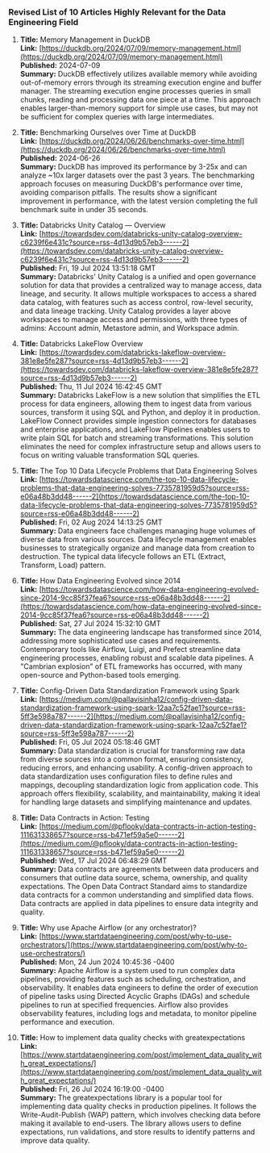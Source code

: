 ### Revised List of 10 Articles Highly Relevant for the Data Engineering Field

1. **Title:** Memory Management in DuckDB  
   **Link:** [https://duckdb.org/2024/07/09/memory-management.html](https://duckdb.org/2024/07/09/memory-management.html)  
   **Published:** 2024-07-09  
   **Summary:** DuckDB effectively utilizes available memory while avoiding out-of-memory errors through its streaming execution engine and buffer manager. The streaming execution engine processes queries in small chunks, reading and processing data one piece at a time. This approach enables larger-than-memory support for simple use cases, but may not be sufficient for complex queries with large intermediates.

2. **Title:** Benchmarking Ourselves over Time at DuckDB  
   **Link:** [https://duckdb.org/2024/06/26/benchmarks-over-time.html](https://duckdb.org/2024/06/26/benchmarks-over-time.html)  
   **Published:** 2024-06-26  
   **Summary:** DuckDB has improved its performance by 3-25x and can analyze ~10x larger datasets over the past 3 years. The benchmarking approach focuses on measuring DuckDB's performance over time, avoiding comparison pitfalls. The results show a significant improvement in performance, with the latest version completing the full benchmark suite in under 35 seconds.

3. **Title:** Databricks Unity Catalog — Overview  
   **Link:** [https://towardsdev.com/databricks-unity-catalog-overview-c6239f6e431c?source=rss-4d13d9b57eb3------2](https://towardsdev.com/databricks-unity-catalog-overview-c6239f6e431c?source=rss-4d13d9b57eb3------2)  
   **Published:** Fri, 19 Jul 2024 13:51:18 GMT  
   **Summary:** Databricks' Unity Catalog is a unified and open governance solution for data that provides a centralized way to manage access, data lineage, and security. It allows multiple workspaces to access a shared data catalog, with features such as access control, row-level security, and data lineage tracking. Unity Catalog provides a layer above workspaces to manage access and permissions, with three types of admins: Account admin, Metastore admin, and Workspace admin.

4. **Title:** Databricks LakeFlow Overview  
   **Link:** [https://towardsdev.com/databricks-lakeflow-overview-381e8e5fe287?source=rss-4d13d9b57eb3------2](https://towardsdev.com/databricks-lakeflow-overview-381e8e5fe287?source=rss-4d13d9b57eb3------2)  
   **Published:** Thu, 11 Jul 2024 16:42:45 GMT  
   **Summary:** Databricks LakeFlow is a new solution that simplifies the ETL process for data engineers, allowing them to ingest data from various sources, transform it using SQL and Python, and deploy it in production. LakeFlow Connect provides simple ingestion connectors for databases and enterprise applications, and LakeFlow Pipelines enables users to write plain SQL for batch and streaming transformations. This solution eliminates the need for complex infrastructure setup and allows users to focus on writing valuable transformation SQL queries.

5. **Title:** The Top 10 Data Lifecycle Problems that Data Engineering Solves  
   **Link:** [https://towardsdatascience.com/the-top-10-data-lifecycle-problems-that-data-engineering-solves-7735781959d5?source=rss-e06a48b3dd48------2](https://towardsdatascience.com/the-top-10-data-lifecycle-problems-that-data-engineering-solves-7735781959d5?source=rss-e06a48b3dd48------2)  
   **Published:** Fri, 02 Aug 2024 14:13:25 GMT  
   **Summary:** Data engineers face challenges managing huge volumes of diverse data from various sources. Data lifecycle management enables businesses to strategically organize and manage data from creation to destruction. The typical data lifecycle follows an ETL (Extract, Transform, Load) pattern.

6. **Title:** How Data Engineering Evolved since 2014  
   **Link:** [https://towardsdatascience.com/how-data-engineering-evolved-since-2014-9cc85f37fea6?source=rss-e06a48b3dd48------2](https://towardsdatascience.com/how-data-engineering-evolved-since-2014-9cc85f37fea6?source=rss-e06a48b3dd48------2)  
   **Published:** Sat, 27 Jul 2024 15:32:10 GMT  
   **Summary:** The data engineering landscape has transformed since 2014, addressing more sophisticated use cases and requirements. Contemporary tools like Airflow, Luigi, and Prefect streamline data engineering processes, enabling robust and scalable data pipelines. A "Cambrian explosion" of ETL frameworks has occurred, with many open-source and Python-based tools emerging.

7. **Title:** Config-Driven Data Standardization Framework using Spark  
   **Link:** [https://medium.com/@pallavisinha12/config-driven-data-standardization-framework-using-spark-12aa7c52fae1?source=rss-5ff3e598a787------2](https://medium.com/@pallavisinha12/config-driven-data-standardization-framework-using-spark-12aa7c52fae1?source=rss-5ff3e598a787------2)  
   **Published:** Fri, 05 Jul 2024 05:18:46 GMT  
   **Summary:** Data standardization is crucial for transforming raw data from diverse sources into a common format, ensuring consistency, reducing errors, and enhancing usability. A config-driven approach to data standardization uses configuration files to define rules and mappings, decoupling standardization logic from application code. This approach offers flexibility, scalability, and maintainability, making it ideal for handling large datasets and simplifying maintenance and updates.

8. **Title:** Data Contracts in Action: Testing  
   **Link:** [https://medium.com/@pflooky/data-contracts-in-action-testing-111631338657?source=rss-b471ef59a5e0------2](https://medium.com/@pflooky/data-contracts-in-action-testing-111631338657?source=rss-b471ef59a5e0------2)  
   **Published:** Wed, 17 Jul 2024 06:48:29 GMT  
   **Summary:** Data contracts are agreements between data producers and consumers that outline data source, schema, ownership, and quality expectations. The Open Data Contract Standard aims to standardize data contracts for a common understanding and simplified data flows. Data contracts are applied in data pipelines to ensure data integrity and quality.

9. **Title:** Why use Apache Airflow (or any orchestrator)?  
   **Link:** [https://www.startdataengineering.com/post/why-to-use-orchestrators/](https://www.startdataengineering.com/post/why-to-use-orchestrators/)  
   **Published:** Mon, 24 Jun 2024 10:45:36 -0400  
   **Summary:** Apache Airflow is a system used to run complex data pipelines, providing features such as scheduling, orchestration, and observability. It enables data engineers to define the order of execution of pipeline tasks using Directed Acyclic Graphs (DAGs) and schedule pipelines to run at specified frequencies. Airflow also provides observability features, including logs and metadata, to monitor pipeline performance and execution.

10. **Title:** How to implement data quality checks with greatexpectations  
    **Link:** [https://www.startdataengineering.com/post/implement_data_quality_with_great_expectations/](https://www.startdataengineering.com/post/implement_data_quality_with_great_expectations/)  
    **Published:** Fri, 26 Jul 2024 16:19:00 -0400  
    **Summary:** The greatexpectations library is a popular tool for implementing data quality checks in production pipelines. It follows the Write-Audit-Publish (WAP) pattern, which involves checking data before making it available to end-users. The library allows users to define expectations, run validations, and store results to identify patterns and improve data quality.